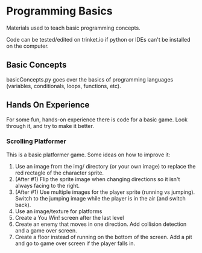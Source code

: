 # Programming Basics
Materials used to teach basic programming concepts.

Code can be tested/edited on trinket.io if python or IDEs can't be installed on the computer.

## Basic Concepts
basicConcepts.py goes over the basics of programming languages (variables, conditionals, loops, functions, etc).

## Hands On Experience
For some fun, hands-on experience there is code for a basic game. Look through it, and try to make it better.

### Scrolling Platformer
This is a basic platformer game.  Some ideas on how to improve it:
1. Use an image from the img/ directory (or your own image) to replace the red rectagle of the character sprite.
2. (After #1) Flip the sprite image when changing directions so it isn't always facing to the right.
3. (After #1) Use multiple images for the player sprite (running vs jumping). Switch to the jumping image while the player is in the air (and switch back).
4. Use an image/texture for platforms
5. Create a You Win! screen after the last level
6. Create an enemy that moves in one direction. Add collision detection and a game over screen.
7. Create a floor instead of running on the bottom of the screen.  Add a pit and go to game over screen if the player falls in.
